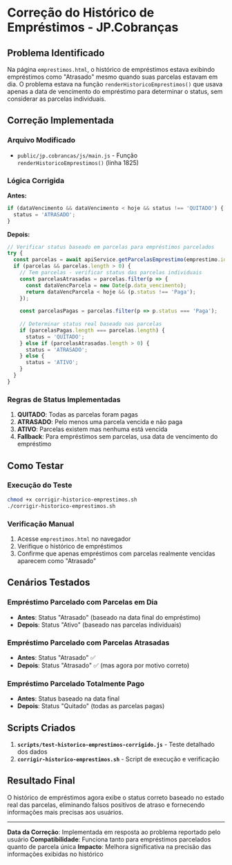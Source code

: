 # Correção do Histórico de Empréstimos - JP.Cobranças

## Problema Identificado

Na página `emprestimos.html`, o histórico de empréstimos estava exibindo empréstimos como "Atrasado" mesmo quando suas parcelas estavam em dia. O problema estava na função `renderHistoricoEmprestimos()` que usava apenas a data de vencimento do empréstimo para determinar o status, sem considerar as parcelas individuais.

## Correção Implementada

### Arquivo Modificado
- `public/jp.cobrancas/js/main.js` - Função `renderHistoricoEmprestimos()` (linha 1825)

### Lógica Corrigida

**Antes:**
```javascript
if (dataVencimento && dataVencimento < hoje && status !== 'QUITADO') {
  status = 'ATRASADO';
}
```

**Depois:**
```javascript
// Verificar status baseado em parcelas para empréstimos parcelados
try {
  const parcelas = await apiService.getParcelasEmprestimo(emprestimo.id);
  if (parcelas && parcelas.length > 0) {
    // Tem parcelas - verificar status das parcelas individuais
    const parcelasAtrasadas = parcelas.filter(p => {
      const dataVencParcela = new Date(p.data_vencimento);
      return dataVencParcela < hoje && (p.status !== 'Paga');
    });
    
    const parcelasPagas = parcelas.filter(p => p.status === 'Paga');
    
    // Determinar status real baseado nas parcelas
    if (parcelasPagas.length === parcelas.length) {
      status = 'QUITADO';
    } else if (parcelasAtrasadas.length > 0) {
      status = 'ATRASADO';
    } else {
      status = 'ATIVO';
    }
  }
}
```

### Regras de Status Implementadas

1. **QUITADO**: Todas as parcelas foram pagas
2. **ATRASADO**: Pelo menos uma parcela vencida e não paga
3. **ATIVO**: Parcelas existem mas nenhuma está vencida
4. **Fallback**: Para empréstimos sem parcelas, usa data de vencimento do empréstimo

## Como Testar

### Execução do Teste
```bash
chmod +x corrigir-historico-emprestimos.sh
./corrigir-historico-emprestimos.sh
```

### Verificação Manual
1. Acesse `emprestimos.html` no navegador
2. Verifique o histórico de empréstimos
3. Confirme que apenas empréstimos com parcelas realmente vencidas aparecem como "Atrasado"

## Cenários Testados

### Empréstimo Parcelado com Parcelas em Dia
- **Antes**: Status "Atrasado" (baseado na data final do empréstimo)
- **Depois**: Status "Ativo" (baseado nas parcelas individuais)

### Empréstimo Parcelado com Parcelas Atrasadas
- **Antes**: Status "Atrasado" ✅
- **Depois**: Status "Atrasado" ✅ (mas agora por motivo correto)

### Empréstimo Parcelado Totalmente Pago
- **Antes**: Status baseado na data final
- **Depois**: Status "Quitado" (todas as parcelas pagas)

## Scripts Criados

1. **`scripts/test-historico-emprestimos-corrigido.js`** - Teste detalhado dos dados
2. **`corrigir-historico-emprestimos.sh`** - Script de execução e verificação

## Resultado Final

O histórico de empréstimos agora exibe o status correto baseado no estado real das parcelas, eliminando falsos positivos de atraso e fornecendo informações mais precisas aos usuários.

---

**Data da Correção**: Implementada em resposta ao problema reportado pelo usuário
**Compatibilidade**: Funciona tanto para empréstimos parcelados quanto de parcela única
**Impacto**: Melhora significativa na precisão das informações exibidas no histórico 